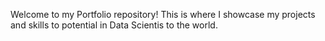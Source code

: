 Welcome to my Portfolio repository! This is where I showcase my projects and skills to potential in Data Scientis to the world.

